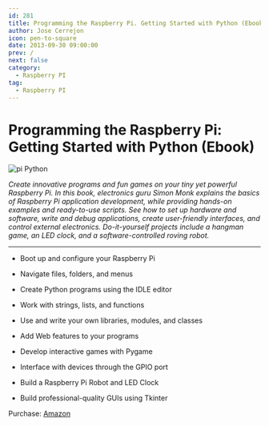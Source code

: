 ```yaml
---
id: 281
title: Programming the Raspberry Pi. Getting Started with Python (Ebook)
author: Jose Cerrejon
icon: pen-to-square
date: 2013-09-30 09:00:00
prev: /
next: false
category:
  - Raspberry PI
tag:
  - Raspberry PI
---
```


# Programming the Raspberry Pi: Getting Started with Python (Ebook)

![pi Python](/images/2013/09/pi_Python.jpg)

*Create innovative programs and fun games on your tiny yet powerful Raspberry Pi. In this book, electronics guru Simon Monk explains the basics of Raspberry Pi application development, while providing hands-on examples and ready-to-use scripts. See how to set up hardware and software, write and debug applications, create user-friendly interfaces, and control external electronics. Do-it-yourself projects include a hangman game, an LED clock, and a software-controlled roving robot.*

- - -
* Boot up and configure your Raspberry Pi

* Navigate files, folders, and menus

* Create Python programs using the IDLE editor

* Work with strings, lists, and functions

* Use and write your own libraries, modules, and classes

* Add Web features to your programs

* Develop interactive games with Pygame

* Interface with devices through the GPIO port

* Build a Raspberry Pi Robot and LED Clock

* Build professional-quality GUIs using Tkinter

Purchase: [Amazon](http://www.amazon.es/Programming-Raspberry-Pi-Getting-ebook/dp/B009XPYHHA)